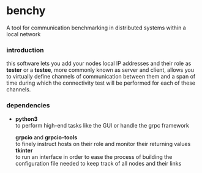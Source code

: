 # benchy
A tool for communication benchmarking in distributed systems within a local network

### introduction
this software lets you add your nodes local IP addresses and their role as **tester**
or a **testee**, more commonly known as server and client, allows you to virtually
define channels of communication between them and a span of time during which the
connectivity test will be performed for each of these channels.

### dependencies
+ **python3**  
to perform high-end tasks like the GUI or handle the grpc framework

   **grpcio** and **grpcio-tools**  
   to finely instruct hosts on their role and monitor their returning values  
   **tkinter**  
   to run an interface in order to ease the process of building the
   configuration file needed to keep track of all nodes and their links
